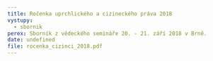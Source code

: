 ```yaml
---
title: Ročenka uprchlického a cizineckého práva 2018
vystupy:
  - sbornik
perex: Sborník z vědeckého semináře 20. - 21. září 2018 v Brně.
date: undefined
file: rocenka_cizinci_2018.pdf
---
```

